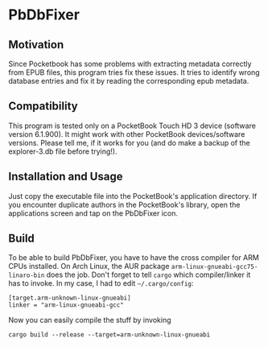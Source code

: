 # PbDbFixer

## Motivation
Since Pocketbook has some problems with extracting metadata correctly from
EPUB files, this program tries fix these issues. It tries to identify
wrong database entries and fix it by reading the corresponding epub
metadata.

## Compatibility
This program is tested only on a PocketBook Touch HD 3 device (software
version 6.1.900). It might work with other PocketBook devices/software
versions. Please tell me, if it works for you (and do make a backup of the
explorer-3.db file before trying!).

## Installation and Usage
Just copy the executable file into the PocketBook's application directory.
If you encounter duplicate authors in the PocketBook's library, open the
applications screen and tap on the PbDbFixer icon.

## Build
To be able to build PbDbFixer, you have to have the cross compiler for
ARM CPUs installed. On Arch Linux, the AUR package `arm-linux-gnueabi-gcc75-linaro-bin`
does the job. Don't forget to tell `cargo` which compiler/linker it has to
invoke. In my case, I had to edit `~/.cargo/config`:
```
[target.arm-unknown-linux-gnueabi]
linker = "arm-linux-gnueabi-gcc"
```
Now you can easily compile the stuff by invoking
```
cargo build --release --target=arm-unknown-linux-gnueabi
```
